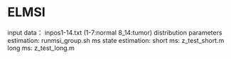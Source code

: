 # ELMSI
input data： inpos1-14.txt (1-7:normal 8_14:tumor)
distribution parameters estimation: runmsi_group.sh
ms state estimation: short ms: z_test_short.m
                     long ms: z_test_long.m
